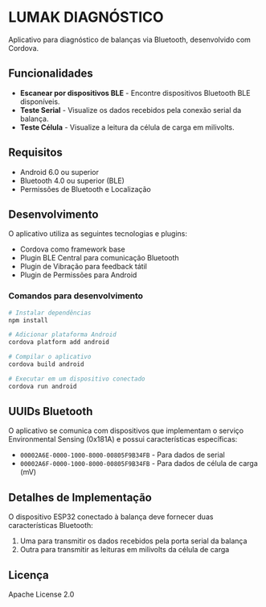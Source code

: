 # LUMAK DIAGNÓSTICO

Aplicativo para diagnóstico de balanças via Bluetooth, desenvolvido com Cordova.

## Funcionalidades

- **Escanear por dispositivos BLE** - Encontre dispositivos Bluetooth BLE disponíveis.
- **Teste Serial** - Visualize os dados recebidos pela conexão serial da balança.
- **Teste Célula** - Visualize a leitura da célula de carga em milivolts.

## Requisitos

- Android 6.0 ou superior
- Bluetooth 4.0 ou superior (BLE)
- Permissões de Bluetooth e Localização

## Desenvolvimento

O aplicativo utiliza as seguintes tecnologias e plugins:

- Cordova como framework base
- Plugin BLE Central para comunicação Bluetooth
- Plugin de Vibração para feedback tátil
- Plugin de Permissões para Android

### Comandos para desenvolvimento

```bash
# Instalar dependências
npm install

# Adicionar plataforma Android
cordova platform add android

# Compilar o aplicativo
cordova build android

# Executar em um dispositivo conectado
cordova run android
```

## UUIDs Bluetooth

O aplicativo se comunica com dispositivos que implementam o serviço Environmental Sensing (0x181A) e possui características específicas:

- `00002A6E-0000-1000-8000-00805F9B34FB` - Para dados de serial
- `00002A6F-0000-1000-8000-00805F9B34FB` - Para dados de célula de carga (mV)

## Detalhes de Implementação

O dispositivo ESP32 conectado à balança deve fornecer duas características Bluetooth:

1. Uma para transmitir os dados recebidos pela porta serial da balança
2. Outra para transmitir as leituras em milivolts da célula de carga

## Licença

Apache License 2.0 